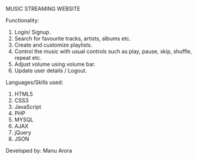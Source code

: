 MUSIC STREAMING WEBSITE


Functionality:

1. Login/ Signup.
2. Search for favourite tracks, artists, albums etc.
3. Create and customize playlists.
4. Control the music with usual controls such as play, pause, skip, shuffle, repeat etc.
5. Adjust volume using volume bar.
6. Update user details / Logout.


Languages/Skills used:
1. HTML5
2. CSS3
3. JavaScript
4. PHP
5. MYSQL
6. AJAX
7. jQuery
8. JSON



Developed by: Manu Arora